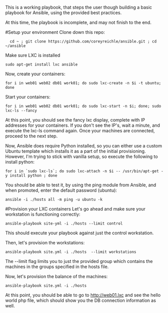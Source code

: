 This is a working playbook, that steps the user though building a basic playbook for Ansible, using the provided best practices.

At this time, the playbook is incomplete, and may not finish to the end.

#Setup your environment
Clone down this repo:

```
  cd ~ ; git clone https://github.com/coreyreichle/ansible.git ; cd ~/ansible
```
Make sure LXC is installed

```
sudo apt-get install lxc ansible
```

Now, create your containers:

```
for i in web01 web02 db01 work01; do sudo lxc-create -n $i -t ubuntu; done
```

Start your containers:
```
for i in web01 web02 db01 work01; do sudo lxc-start -n $i; done; sudo lxc-ls --fancy
```
At this point, you should see the fancy lxc display, complete with IP addresses for your containers.  If you don't see the IP's, wait a minute, and execute the lxc-ls command again.  Once your machines are connected, proceed to the next step.

Now, Ansible does require Python installed, so you can either use a custom Ubuntu template which installs it as a part of the initial provisioning.  However, I'm trying to stick with vanilla setup, so execute the following to install python:
```
for i in `sudo lxc-ls`; do sudo lxc-attach -n $i -- /usr/bin/apt-get -y install python ; done
```

You should be able to test it, by using the ping module from Ansible, and when promoted, enter the default password (ubuntu):
```
ansible -i ./hosts all -m ping -u ubuntu -k
```

#Provision your LXC containers
Let's go ahead and make sure your workstation is functioning correctly:
```
ansible-playbook site-yml -i ./hosts --limit control
```
This should execute your playbook against just the control workstation.

Then, let's provision the workstations:

```
ansible-playbook site.yml -i ./hosts  --limit workstations
```

The --limit flag limits you to just the provided group which contains the machines in the groups specified in the hosts file.

Now, let's provision the balance of the machines:
```
ansible-playbook site.yml -i ./hosts 
```

At this point, you should be able to go to http://web01.lxc and see the hello world php file, which should show you the DB connection information as well.
